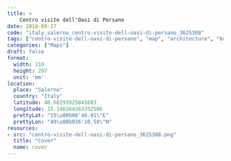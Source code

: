 ```yaml
---
title: > 
    Centro visite dell'Oasi di Persano
date: 2018-09-27
code: "italy_salerno_centro-visite-dell-oasi-di-persano_3625308"
tags: ["centro-visite-dell-oasi-di-persano", "map", "architecture", "buildings", "Salerno", "Italy"]
categories: ["Maps"]
draft: false
format:
  width: 210
  height: 297
  unit: 'mm'
location:
  place: "Salerno"
  country: "Italy"
  latitude: 40.60293925041683
  longitude: 15.146364363352506
  prettyLat: "15\u00b08'46.91\"E"
  prettyLon: "40\u00b036'10.58\"N"
resources:
- src: "centro-visite-dell-oasi-di-persano_3625308.png"
  title: "Cover"
  name: cover
---
```

